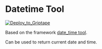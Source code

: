 # Datetime Tool

[![Deploy_to_Griptape](https://github.com/griptape-ai/griptape-cloud/assets/2302515/4fd57873-5c93-44a8-8fa3-ac1bf7d73bcc)](https://cloud.griptape.ai/tools/create?sample-name=datetime&type=sample)

Based on the framework [date_time tool](https://github.com/griptape-ai/griptape/blob/main/griptape/tools/date_time/tool.py).

Can be used to return current date and time.
